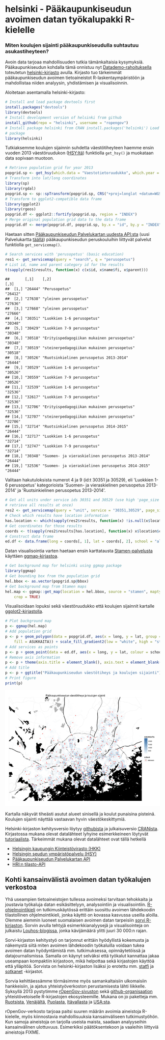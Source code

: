 


# helsinki - Pääkaupunkiseudun avoimen datan työkalupakki R-kielelle

### Miten koulujen sijainti pääkaupunkiseudulla suhtautuu asukastiheyteen?

Avoin data tarjoaa mahdollisuuden tutkia tämänkaltaisia kysymyksiä. Pääkaupunkiseudun kohdalla tämä onnistuu nyt [Datademo-rahoituksella](http://datademo.fi/) toteutetun [helsinki-kirjasto](https://github.com/rOpenGov/helsinki) avulla. Kirjasto tuo tärkeimmät pääkaupunkiseudun avoimen tietoaineistot R-laskentaympäristöön ja mahdollistaa niiden analyysin, yhdistämisen ja visualisoinnin.

Aloitetaan asentamalla helsinki-kirjasto:


```r
# Install and load package devtools first
install.packages("devtools")
library(devtools)
# Install development version of helsinki from github
install_github(repo = "helsinki", username = "ropengov")
# Install package helsinki from CRAN install.packages('helsinki') Load
# package
library(helsinki)
```



Tutkiaksemme koulujen sijainnin suhdetta väestötiheyteen haemme ensin vuoden 2013 väestöruudukon ([HSY:ltä](http://www.hsy.fi/seututieto/kaupunki/paikkatiedot/Sivut/Avoindata.aspx)) funktiolla `get_hsy()` ja muokataan data sopivaan muotoon.


```r
# Retrieve population grid for year 2013
popgrid.sp <- get_hsy(which.data = "Vaestotietoruudukko", which.year = 2013)
# Transform into lat/long coordinates
library(sp)
library(rgdal)
popgrid.sp <- sp::spTransform(popgrid.sp, CRS("+proj=longlat +datum=WGS84"))
# Transform to ggplot2-compatible data frame
library(ggplot2)
library(rgeos)
popgrid.df <- ggplot2::fortify(popgrid.sp, region = "INDEX")
# Merge original population grid data to the data frame
popgrid.df <- merge(popgrid.df, popgrid.sp, by.x = "id", by.y = "INDEX")
```


Haetaan sitten [Pääkaupunkiseudun Palvelukartan uudesta API:sta](http://api.hel.fi/servicemap/v1/) (uusi Palvelukartta [täällä](http://dev.hel.fi/servicemap/)) pääkaupunkiseudun peruskouluihin liittyvät palvelut funktiolla `get_servicemap()`.


```r
# Search services with 'perusopetus' (basic education)
res1 <- get_servicemap(query = "search", q = "perusopetus")
# List id, name and parent category id for the results
t(sapply(res1$results, function(x) c(x$id, x$name$fi, x$parent)))
```

```
##       [,1]    [,2]                                              [,3]   
##  [1,] "26444" "Perusopetus"                                     "26412"
##  [2,] "27638" "yleinen perusopetus"                             "27636"
##  [3,] "27668" "yleinen perusopetus"                             "27666"
##  [4,] "30351" "Luokkien 1-6 perusopetus"                        "30348"
##  [5,] "30429" "Luokkien 7-9 perusopetus"                        "30348"
##  [6,] "30518" "Erityispedagogiikan mukainen perusopetus"        "30348"
##  [7,] "30519" "steinerpedagogiikan mukainen perusopetus"        "30518"
##  [8,] "30526" "Ruotsinkielinen perusopetus 2013-2014"           "26444"
##  [9,] "30529" "Luokkien 1-6 perusopetus"                        "30526"
## [10,] "30559" "Luokkien 7-9 perusopetus"                        "30526"
## [11,] "32539" "Luokkien 1-6 perusopetus"                        "32536"
## [12,] "32617" "Luokkien 7-9 perusopetus"                        "32536"
## [13,] "32706" "Erityispedagogiikan mukainen perusopetus"        "32536"
## [14,] "32707" "steinerpedagogiikan mukainen perusopetus"        "32706"
## [15,] "32714" "Ruotsinkielinen perusopetus 2014-2015"           "26444"
## [16,] "32717" "Luokkien 1-6 perusopetus"                        "32714"
## [17,] "32747" "Luokkien 7-9 perusopetus"                        "32714"
## [18,] "30348" "Suomen- ja vieraskielinen perusopetus 2013-2014" "26444"
## [19,] "32536" "Suomen- ja vieraskielinen perusopetus 2014-2015" "26444"
```


Valitaan hakutuloksista numerot 4 ja 9 (id:t 30351 ja 30529), eli 'Luokkien 1-6 perusopetus' kategorioista 'Suomen- ja vieraskielinen perusopetus 2013-2014' ja 'Ruotsinkielinen perusopetus 2013-2014'.


```r
# Get all units under service ids 30351 and 30529 (use high 'page_size' to
# retrieve all results at once)
res2 <- get_servicemap(query = "unit", service = "30351,30529", page_size = 1000)
# Check which results have location information
has.location <- which(sapply(res2$results, function(x) !is.null(x$location)))
# Get coordinates for those results
coords <- t(sapply(res2$results[has.location], function(x) x$location$coordinates))
# Construct data frame
ed.df <- data.frame(long = coords[, 1], lat = coords[, 2], school = "alakoulu")
```


Datan visualisointia varten haetaan ensin karttatausta [Stamen-palvelusta](http://maps.stamen.com/) käyttäen [ggmap-kirjastoa](https://sites.google.com/site/davidkahle/ggmap). 


```r
# Get background map for helsinki using ggmap package
library(ggmap)
# Get bounding box from the population grid
hel.bbox <- as.vector(popgrid.sp@bbox)
# Get background map from Stamen maps
hel.map <- ggmap::get_map(location = hel.bbox, source = "stamen", maptype = "toner", 
    crop = TRUE)
```


Visualisoidaan lopuksi sekä väestöruudukko että koulujen sijainnit kartalle [ggplot2-kirjastolla](http://ggplot2.org/).


```r
# Plot background map
p <- ggmap(hel.map)
# Add population grid
p <- p + geom_polygon(data = popgrid.df, aes(x = long, y = lat, group = id, 
    fill = ASUKKAITA)) + scale_fill_gradient2(low = "white", high = "steelblue")
# Add services as points
p <- p + geom_point(data = ed.df, aes(x = long, y = lat, colour = school))
# Remove axis information
p <- p + theme(axis.title = element_blank(), axis.text = element_blank(), axis.ticks = element_blank())
# Add title
p <- p + ggtitle("Pääkaupunkiseudun väestötiheys ja koulujen sijainti")
# Print figure
print(p)
```

![plot of chunk popschool](figure/popschool.png) 


Kartalla näkyvät tiheästi asutut alueet sinisellä ja koulut punaisina pisteinä. Koulujen sijainti näyttää vastaavan hyvin väestökeskittymiä.

Helsinki-kirjaston kehitysversio löytyy [githubista](https://github.com/rOpenGov/helsinki) ja julkaisuversio [CRANista](http://cran.r-project.org/web/packages/helsinki/index.html). Kirjastossa mukana olevat datalähteet lyhyine esimerkkeineen löytyvät [tutoriaalista](https://github.com/rOpenGov/helsinki/blob/master/vignettes/helsinki_tutorial.md). Tärkeimmät mukana olevat datalähteet ovat tällä hetkellä
* [Helsingin kaupungin Kiinteistövirasto (HKK)](http://ptp.hel.fi/avoindata/)
* [Helsingin seudun ympäristöpalvelu (HSY)](http://www.hsy.fi/seututieto/kaupunki/paikkatiedot/Sivut/Avoindata.aspx)
* [Pääkaupunkiseudun Palvelukartan API](http://api.hel.fi/servicemap/v1/)
* [HRI:n tilasto-API](http://dev.hel.fi/stats/)


## Kohti kansainvälistä avoimen datan työkalujen verkostoa

Yhä useampien tietoaineistojen tullessa avoimeksi tarvitaan tehokkaita ja joustavia työkaluja datan esikäsittelyyn, analysointiin ja visualisointiin. [R-ohjelmointikieli](http://www.r-project.org/) on tutkimuskäytössä erittäin suosittu avoimen lähdekoodin tilastollinen ohjelmointikieli, jonka käyttö on kovassa kasvussa useilla aloilla. Olemme aiemmin luoneet suomalaisen avoimen datan tarpeisiin [sorvi R-kirjaston](http://louhos.github.io/sorvi/). Sorvin avulla tehtyjä esimerkkianalyysejä ja visualisointeja on julkaistu [Louhos-blogissa](http://louhos.wordpress.com/), jonka kävijämäärä ylitti juuri 30 000:n rajan.

Sorvi-kirjaston kehitystyö on tarjonnut erittäin hyödyllistä kokemusta ja näkemystä siitä miten avoimen lähdekoodin työkaluilla voidaan tukea avoimen datan hyödyntämistä mm. tutkimuksessa, opinnäytetöissä ja datajournalismissa. Samalla on käynyt selväksi että työkalut kannattaa jakaa useampaan kompaktiin kirjastoon, mikä helpottaa sekä kirjastojen käyttöä että ylläpitöä. Sorvista on helsinki-kirjaston lisäksi jo erotettu mm. [statfi](https://github.com/rOpenGov/statfi) ja [sotkanet](https://github.com/rOpenGov/sotkanet) -kirjastot. 

Sorvia kehittäessämme törmäsimme myös samankaltaisiin ulkomaisiin hankkeisiin, ja ajatus yhteistyöverkoston perustamisesta lähti liikkelle. Syksyllä 2013 pystytimme [rOpenGov-sivuston](http://ropengov.github.io/) sekä [github-organisaation](http://ropengov.github.io/) yhteistövetoiselle R-kirjastojen ekosysteemille. Mukana on jo paketteja mm. [Ruotsista](https://github.com/LCHansson/rSCB), [Venäjältä](http://markuskainu.fi/rustfare/index.html), [Puolasta](http://smarterpoland.pl/), [Itävallasta](https://github.com/skasberger/grazwahl2012) ja [USA:sta](https://github.com/rOpenGov/psData). 

rOpenGov-verkosto tarjoaa paitsi suuren määrän avoimia aineistoja R-kielelle, myös kiinnostavia mahdollisuuksia kansainväliseen tutkimustyöhön. Kun samoja aineistoja on tarjolla useista maista, saadaan analyyseihin kansainvälinen ulottuvuus. Esimerkiksi päätöksentekoon ja vaaleihin liittyviä aineistoja FIXME. 


